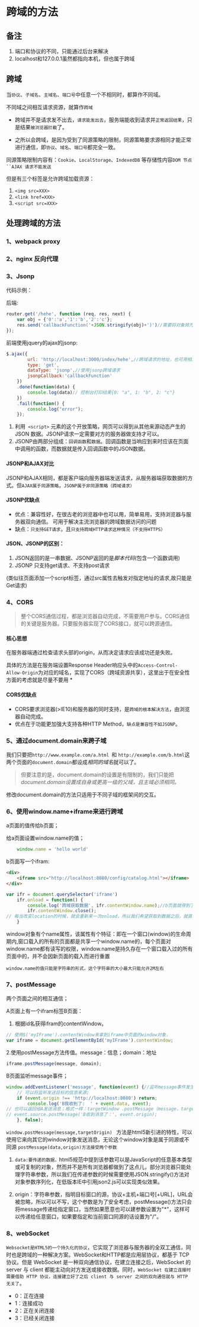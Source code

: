 # 跨域的方法
## 备注 
1. 端口和协议的不同，只能通过后台来解决 
2. localhost和127.0.0.1虽然都指向本机，但也属于跨域
   
## 跨域
当`协议`、`子域名`、`主域名`、`端口号`中任意一个不相同时，都算作不同域。

不同域之间相互请求资源，就算作`跨域`

- 跨域并不是请求发不出去，`请求能发出去`，服务端能收到请求并`正常返回结果`，只是结果`被浏览器拦截`了。

- 之所以会跨域，是因为受到了同源策略的限制，同源策略要求源相同才能正常进行通信，即`协议`、`域名`、`端口号`都完全一致。

同源策略限制内容有：`Cookie`、`LocalStorage`、`IndexedDB` 等存储性内容`DOM 节点``AJAX 请求不能发送`

但是有三个标签是允许跨域加载资源：
1. `<img src=XXX> `
2. `<link href=XXX> `
3. `<script src=XXX>`

## 处理跨域的方法

### 1、webpack proxy

### 2、nginx 反向代理

### 3、Jsonp
代码示例：

后端:
```js
router.get('/hehe', function (req, res, next) {
    var obj = {'0':'a','1':'b','2':'c'};
    res.send('callbackFunction('+JSON.stringify(obj)+')')//需要将对象转为字符串；
});
```

前端使用jquery的ajax的jsonp:
```js
$.ajax({
        url: 'http://localhost:3000/index/hehe',//跨域请求的地址，也可用相对路径js/data.js
        type: 'get',
        dataType: 'jsonp',//使用jsonp跨域请求
        jsonpCallback:'callbackFunction'
    })
    .done(function(data) {
        console.log(data)// 控制台打印结果{0: "a", 1: "b", 2: "c"}
    })
    .fail(function() {
        console.log("error");
    });
```

1. 利用` <script>` 元素的这个开放策略，网页可以得到从其他来源动态产生的 JSON 数据。JSONP请求一定需要对方的服务器做支持才可以。
2. JSONP由两部分组成：`回调函数`和`数据`。回调函数是当响应到来时应该在页面中调用的函数，而数据就是传入回调函数中的JSON数据。

#### JSONP和AJAX对比
JSONP和AJAX相同，都是客户端向服务器端发送请求，从服务器端获取数据的方式。但`AJAX属于同源策略`，`JSONP属于非同源策略（跨域请求）`

#### JSONP优缺点
- 优点：兼容性好，在很古老的浏览器中也可以用，简单易用，支持浏览器与服务器双向通信。 可用于解决主流浏览器的跨域数据访问的问题
- 缺点：`只支持GET请求`，且`只支持跨域HTTP请求这种情况（不支持HTTPS）`


#### JSON、JSONP的区别： 
1. JSON返回的是一串数据、JSONP返回的是*脚本代码*(包含一个函数调用) 
2. JSONP 只支持get请求、不支持post请求 

(类似往页面添加一个script标签，通过src属性去触发对指定地址的请求,故只能是Get请求)

### 4、CORS
> 整个CORS通信过程，都是浏览器自动完成，不需要用户参与。CORS通信的关键是服务器。只要服务器实现了CORS接口，就可以跨源通信。

#### 核心思想
在服务器端通过检查请求头部的origin，从而决定请求应该成功还是失败。

具体的方法是在服务端设置Response Header响应头中的`Access-Control-Allow-Origin`为对应的域名，实现了CORS（跨域资源共享），这里出于在安全性方面的考虑就是尽量不要用 *

#### CORS优缺点
- CORS要求浏览器(>IE10)和服务器的同时支持，是`跨域的根本解决方法`，由浏览器自动完成。
- 优点在于功能更加强大支持各种HTTP Method，`缺点是兼容性不如JSONP`。

### 5、通过document.domain来跨子域
我们只要把`http://www.example.com/a.html `和 `http://example.com/b.html`这两个页面的`document.domain`都设成*相同的域名*就可以了。
> 但要注意的是，document.domain的设置是有限制的，我们只能把*document.domain设置成自身或更高一级的父域，且主域必须相同。*

修改document.domain的方法只适用于不同子域的框架间的交互。

### 6、使用window.name+iframe来进行跨域
a页面的值传给b页面；

给a页面设置window.name的值；
```js
    window.name = 'hello world'
```
b页面写一个ifram:
```html
<div>
    <iframe src="http://localhost:8080/config/catalog.html"></iframe>
</div>
```
```js
var ifr = document.querySelector('iframe')
    ifr.onload = function() {
        console.log('跨域获取数据', ifr.contentWindow.name);//b页面就得到了a页面的数据，为：hello world
        ifr.contentWindow.close();
// 每当改变location的时候，就会重新来一次onload，所以我们希望获取到数据之后，就直接close()
    }
```
window对象有个name属性，该属性有个特征：即在一个窗口(window)的生命周期内,窗口载入的所有的页面都是共享一个window.name的，每个页面对window.name都有读写的权限，window.name是持久存在一个窗口载入过的所有页面中的，并不会因新页面的载入而进行重置

`window.name的值只能是字符串的形式，这个字符串的大小最大只能允许2M左右`

### 7、postMessage
两个页面之间的相互通信；

A页面上有一个ifram标签B页面：
1. 根据id名获得ifram的contentWindow。
```js
// 使用$('myIFrame').contentWindow来拿到iframe中页面的window对象，
var iframe = document.getElementById('myIFrame').contentWindow;
```
2.使用postMessage方法传值。message：信息；domain：地址
```js
iframe.postMessage(message, domain);
```
B页面监听message事件；
```js
window.addEventListener('message', function(event) {//监听message事件发生
    // 可以将监听发送目标的信息来源;
    if (event.origin !== 'http://localhost:8080') return;
        console.log('B我收到了:  ' + event.data, event);
// 也可以返回给A发送消息；格式一样：targetWindow .postMessage（message，targetOrigin，[ transfer ]）;
// event.source.postMessage('B收到消息了：', event.origin);
    }, false);
```
`window.postMessage(message,targetOrigin) ` 方法是html5新引进的特性，可以使用它来向其它的window对象发送消息，无论这个window对象是属于同源或不同源
`postMessage(data,origin)方法接受两个参数`

1. `data:要传递的数据，`html5规范中提到该参数可以是JavaScript的任意基本类型或可复制的对象，然而并不是所有浏览器都做到了这点儿，部分浏览器只能处理字符串参数，所以我们在传递参数的时候需要使用JSON.stringify()方法对对象参数序列化，在低版本IE中引用json2.js可以实现类似效果。

2. origin：字符串参数，指明目标窗口的源，协议+主机+端口号[+URL]，URL会被忽略，所以可以不写，这个参数是为了安全考虑，postMessage()方法只会将message传递给指定窗口，当然如果愿意也可以建参数设置为"*"，这样可以传递给任意窗口，如果要指定和当前窗口同源的话设置为"/"。

### 8、webSocket

`Websocket是HTML5的一个持久化的协议`，它实现了浏览器与服务器的全双工通信，同时也是跨域的一种解决方案。WebSocket和HTTP都是应用层协议，都基于 TCP 协议。但是 WebSocket 是一种双向通信协议，在建立连接之后，WebSocket 的 server 与 client 都能主动向对方发送或接收数据。同时，`WebSocket 在建立连接时需要借助 HTTP 协议，连接建立好了之后 client 与 server 之间的双向通信就与 HTTP 无关了`。

- 0：正在连接
- 1：连接成功
- 2：正在关闭连接
- 3：已经关闭连接
